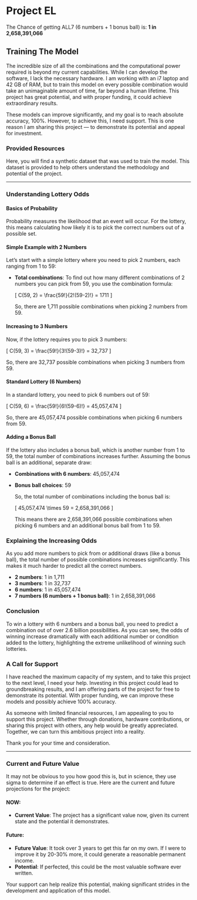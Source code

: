 # Project EL

The Chance of getting ALL7 (6 numbers + 1 bonus ball) is: **1 in 2,658,391,066**

## Training The Model

The incredible size of all the combinations and the computational power required is beyond my current capabilities. While I can develop the software, I lack the necessary hardware. I am working with an i7 laptop and 42 GB of RAM, but to train this model on every possible combination would take an unimaginable amount of time, far beyond a human lifetime. This project has great potential, and with proper funding, it could achieve extraordinary results.

These models can improve significantly, and my goal is to reach absolute accuracy, 100%. However, to achieve this, I need support. This is one reason I am sharing this project — to demonstrate its potential and appeal for investment.

### Provided Resources

Here, you will find a synthetic dataset that was used to train the model. This dataset is provided to help others understand the methodology and potential of the project.

---

### Understanding Lottery Odds

#### Basics of Probability

Probability measures the likelihood that an event will occur. For the lottery, this means calculating how likely it is to pick the correct numbers out of a possible set.

#### Simple Example with 2 Numbers

Let’s start with a simple lottery where you need to pick 2 numbers, each ranging from 1 to 59:

- **Total combinations**: To find out how many different combinations of 2 numbers you can pick from 59, you use the combination formula:

  \[
  C(59, 2) = \frac{59!}{2!(59-2)!} = 1711
  \]

  So, there are 1,711 possible combinations when picking 2 numbers from 59.

#### Increasing to 3 Numbers

Now, if the lottery requires you to pick 3 numbers:

  \[
  C(59, 3) = \frac{59!}{3!(59-3)!} = 32,737
  \]

  So, there are 32,737 possible combinations when picking 3 numbers from 59.

#### Standard Lottery (6 Numbers)

In a standard lottery, you need to pick 6 numbers out of 59:

  \[
  C(59, 6) = \frac{59!}{6!(59-6)!} = 45,057,474
  \]

  So, there are 45,057,474 possible combinations when picking 6 numbers from 59.

#### Adding a Bonus Ball

If the lottery also includes a bonus ball, which is another number from 1 to 59, the total number of combinations increases further. Assuming the bonus ball is an additional, separate draw:

- **Combinations with 6 numbers**: 45,057,474
- **Bonus ball choices**: 59

  So, the total number of combinations including the bonus ball is:

  \[
  45,057,474 \times 59 = 2,658,391,066
  \]

  This means there are 2,658,391,066 possible combinations when picking 6 numbers and an additional bonus ball from 1 to 59.

### Explaining the Increasing Odds

As you add more numbers to pick from or additional draws (like a bonus ball), the total number of possible combinations increases significantly. This makes it much harder to predict all the correct numbers.

- **2 numbers**: 1 in 1,711
- **3 numbers**: 1 in 32,737
- **6 numbers**: 1 in 45,057,474
- **7 numbers (6 numbers + 1 bonus ball)**: 1 in 2,658,391,066

### Conclusion

To win a lottery with 6 numbers and a bonus ball, you need to predict a combination out of over 2.6 billion possibilities. As you can see, the odds of winning increase dramatically with each additional number or condition added to the lottery, highlighting the extreme unlikelihood of winning such lotteries.

### A Call for Support

I have reached the maximum capacity of my system, and to take this project to the next level, I need your help. Investing in this project could lead to groundbreaking results, and I am offering parts of the project for free to demonstrate its potential. With proper funding, we can improve these models and possibly achieve 100% accuracy.

As someone with limited financial resources, I am appealing to you to support this project. Whether through donations, hardware contributions, or sharing this project with others, any help would be greatly appreciated. Together, we can turn this ambitious project into a reality.

Thank you for your time and consideration.

---

### Current and Future Value

It may not be obvious to you how good this is, but in science, they use sigma to determine if an effect is true. Here are the current and future projections for the project:

#### NOW:
- **Current Value**: The project has a significant value now, given its current state and the potential it demonstrates.

#### Future:
- **Future Value**: It took over 3 years to get this far on my own. If I were to improve it by 20-30% more, it could generate a reasonable permanent income.
- **Potential**: If perfected, this could be the most valuable software ever written.

Your support can help realize this potential, making significant strides in the development and application of this model.

